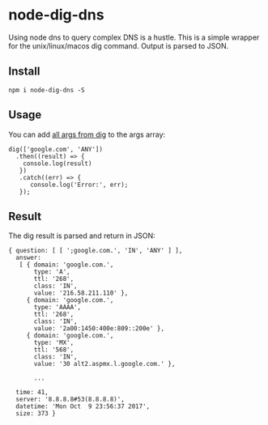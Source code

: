 # node-dig-dns
Using node dns to query complex DNS is a hustle. This is a simple wrapper for the unix/linux/macos dig command. Output is parsed to JSON.

## Install
``
npm i node-dig-dns -S
``

## Usage
You can add [all args from dig](https://linux.die.net/man/1/dig) to the args array:
```
dig(['google.com', 'ANY'])
  .then((result) => {
    console.log(result)
   })
   .catch((err) => {
      console.log('Error:', err);
   });
```

## Result

The dig result is parsed and return in JSON:
```
{ question: [ [ ';google.com.', 'IN', 'ANY' ] ],
  answer: 
   [ { domain: 'google.com.',
       type: 'A',
       ttl: '268',
       class: 'IN',
       value: '216.58.211.110' },
     { domain: 'google.com.',
       type: 'AAAA',
       ttl: '268',
       class: 'IN',
       value: '2a00:1450:400e:809::200e' },
     { domain: 'google.com.',
       type: 'MX',
       ttl: '568',
       class: 'IN',
       value: '30 alt2.aspmx.l.google.com.' },
       
       ...
           
  time: 41,
  server: '8.8.8.8#53(8.8.8.8)',
  datetime: 'Mon Oct  9 23:56:37 2017',
  size: 373 }
```
